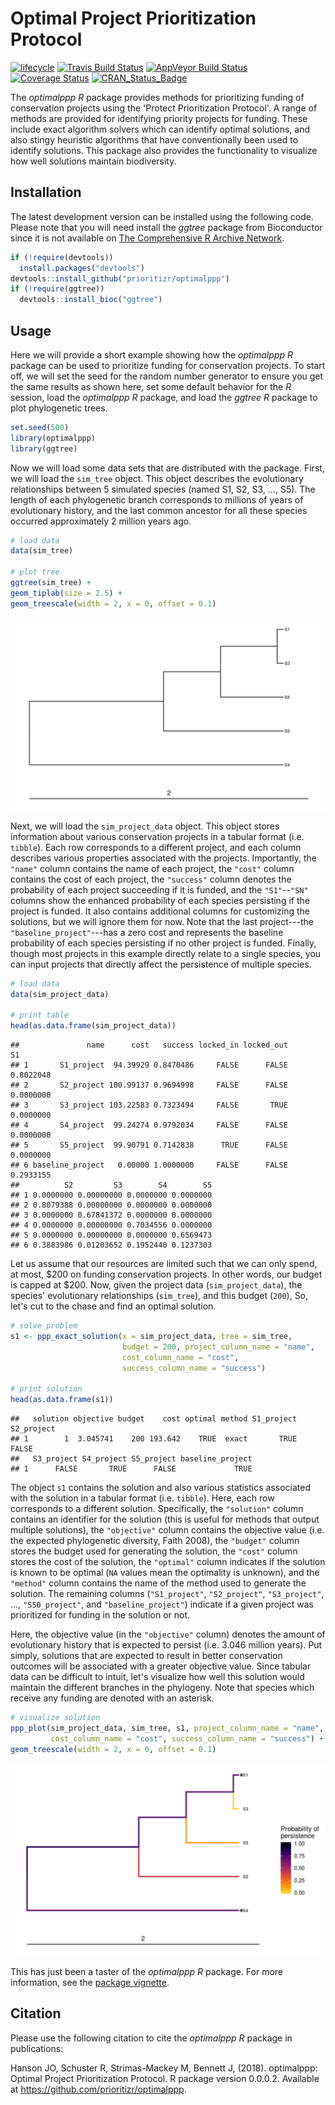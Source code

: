 
<!--- README.md is generated from README.Rmd. Please edit that file -->
Optimal Project Prioritization Protocol
=======================================

[![lifecycle](https://img.shields.io/badge/Lifecycle-experimental-orange.svg)](https://www.tidyverse.org/lifecycle/#experimental) [![Travis Build Status](https://img.shields.io/travis/prioritizr/optimalppp/master.svg?label=Linux%20%26%20Mac%20OSX)](https://travis-ci.org/prioritizr/optimalppp) [![AppVeyor Build Status](https://img.shields.io/appveyor/ci/jeffreyhanson/optimalppp/master.svg?label=Windows)](https://ci.appveyor.com/project/jeffreyhanson/optimalppp) [![Coverage Status](https://codecov.io/github/prioritizr/optimalppp/coverage.svg?branch=master)](https://codecov.io/github/prioritizr/optimalppp?branch=master) [![CRAN\_Status\_Badge](http://www.r-pkg.org/badges/version/optimalppp)](https://CRAN.R-project.org/package=optimalppp)

The *optimalppp R* package provides methods for prioritizing funding of conservation projects using the 'Protect Prioritization Protocol'. A range of methods are provided for identifying priority projects for funding. These include exact algorithm solvers which can identify optimal solutions, and also stingy heuristic algorithms that have conventionally been used to identify solutions. This package also provides the functionality to visualize how well solutions maintain biodiversity.

Installation
------------

The latest development version can be installed using the following code. Please note that you will need install the *ggtree* package from Bioconductor since it is not available on [The Comprehensive R Archive Network](https://cran.r-project.org/).

``` r
if (!require(devtools))
  install.packages("devtools")
devtools::install_github("prioritizr/optimalppp")
if (!require(ggtree))
  devtools::install_bioc("ggtree")
```

Usage
-----

Here we will provide a short example showing how the *optimalppp R* package can be used to prioritize funding for conservation projects. To start off, we will set the seed for the random number generator to ensure you get the same results as shown here, set some default behavior for the *R* session, load the *optimalppp R* package, and load the *ggtree R* package to plot phylogenetic trees.

``` r
set.seed(500)
library(optimalppp)
library(ggtree)
```

Now we will load some data sets that are distributed with the package. First, we will load the `sim_tree` object. This object describes the evolutionary relationships between 5 simulated species (named S1, S2, S3, ..., S5). The length of each phylogenetic branch corresponds to millions of years of evolutionary history, and the last common ancestor for all these species occurred approximately 2 million years ago.

``` r
# load data
data(sim_tree)

# plot tree
ggtree(sim_tree) +
geom_tiplab(size = 2.5) +
geom_treescale(width = 2, x = 0, offset = 0.1)
```

<img src="man/figures/README-unnamed-chunk-6-1.png" style="display: block; margin: auto;" />

Next, we will load the `sim_project_data` object. This object stores information about various conservation projects in a tabular format (i.e. `tibble`). Each row corresponds to a different project, and each column describes various properties associated with the projects. Importantly, the `"name"` column contains the name of each project, the `"cost"` column contains the cost of each project, the `"success"` column denotes the probability of each project succeeding if it is funded, and the `"S1"`--`"SN"` columns show the enhanced probability of each species persisting if the project is funded. It also contains additional columns for customizing the solutions, but we will ignore them for now. Note that the last project---the `"baseline_project"`---has a zero cost and represents the baseline probability of each species persisting if no other project is funded. Finally, though most projects in this example directly relate to a single species, you can input projects that directly affect the persistence of multiple species.

``` r
# load data
data(sim_project_data)

# print table
head(as.data.frame(sim_project_data))
```

    ##               name      cost   success locked_in locked_out        S1
    ## 1       S1_project  94.39929 0.8470486     FALSE      FALSE 0.8022048
    ## 2       S2_project 100.99137 0.9694998     FALSE      FALSE 0.0000000
    ## 3       S3_project 103.22583 0.7323494     FALSE       TRUE 0.0000000
    ## 4       S4_project  99.24274 0.9792034     FALSE      FALSE 0.0000000
    ## 5       S5_project  99.90791 0.7142838      TRUE      FALSE 0.0000000
    ## 6 baseline_project   0.00000 1.0000000     FALSE      FALSE 0.2933155
    ##          S2         S3        S4        S5
    ## 1 0.0000000 0.00000000 0.0000000 0.0000000
    ## 2 0.8079388 0.00000000 0.0000000 0.0000000
    ## 3 0.0000000 0.67841372 0.0000000 0.0000000
    ## 4 0.0000000 0.00000000 0.7034556 0.0000000
    ## 5 0.0000000 0.00000000 0.0000000 0.6569473
    ## 6 0.3883986 0.01203652 0.1952440 0.1237303

Let us assume that our resources are limited such that we can only spend, at most, $200 on funding conservation projects. In other words, our budget is capped at $200. Now, given the project data (`sim_project_data`), the species' evolutionary relationships (`sim_tree`), and this budget (`200`), So, let's cut to the chase and find an optimal solution.

``` r
# solve problem
s1 <- ppp_exact_solution(x = sim_project_data, tree = sim_tree,
                         budget = 200, project_column_name = "name",
                         cost_column_name = "cost",
                         success_column_name = "success")

# print solution
head(as.data.frame(s1))
```

    ##   solution objective budget    cost optimal method S1_project S2_project
    ## 1        1  3.045741    200 193.642    TRUE  exact       TRUE      FALSE
    ##   S3_project S4_project S5_project baseline_project
    ## 1      FALSE       TRUE      FALSE             TRUE

The object `s1` contains the solution and also various statistics associated with the solution in a tabular format (i.e. `tibble`). Here, each row corresponds to a different solution. Specifically, the `"solution"` column contains an identifier for the solution (this is useful for methods that output multiple solutions), the `"objective"` column contains the objective value (i.e. the expected phylogenetic diversity, Faith 2008), the `"budget"` column stores the budget used for generating the solution, the `"cost"` column stores the cost of the solution, the `"optimal"` column indicates if the solution is known to be optimal (`NA` values mean the optimality is unknown), and the `"method"` column contains the name of the method used to generate the solution. The remaining columns (`"S1_project"`, `"S2_project"`, `"S3_project"`, ..., `"S50_project"`, and `"baseline_project"`) indicate if a given project was prioritized for funding in the solution or not.

Here, the objective value (in the `"objective"` column) denotes the amount of evolutionary history that is expected to persist (i.e. 3.046 million years). Put simply, solutions that are expected to result in better conservation outcomes will be associated with a greater objective value. Since tabular data can be difficult to intuit, let's visualize how well this solution would maintain the different branches in the phylogeny. Note that species which receive any funding are denoted with an asterisk.

``` r
# visualize solution
ppp_plot(sim_project_data, sim_tree, s1, project_column_name = "name",
         cost_column_name = "cost", success_column_name = "success") +
geom_treescale(width = 2, x = 0, offset = 0.1)
```

<img src="man/figures/README-unnamed-chunk-9-1.png" style="display: block; margin: auto;" />

This has just been a taster of the *optimalppp R* package. For more information, see the [package vignette](https://prioritizr.github.io/optimalppp/articles/optimalppp.html).

Citation
--------

Please use the following citation to cite the *optimalppp R* package in publications:

Hanson JO, Schuster R, Strimas-Mackey M, Bennett J, (2018). optimalppp: Optimal Project Prioritization Protocol. R package version 0.0.0.2. Available at <https://github.com/prioritizr/optimalppp>.
